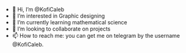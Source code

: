 - 👋 Hi, I’m @KofiCaleb
- 👀 I’m interested in Graphic designing
- 🌱 I’m currently learning mathematical science
- 💞️ I’m looking to collaborate on projects
- 📫 How to reach me: you can get me on telegram by the username @KofiCaleb. 

<!---
KofiCaleb/KofiCaleb is a ✨ special ✨ repository because its `README.md` (this file) appears on your GitHub profile.
You can click the Preview link to take a look at your changes.
--->
